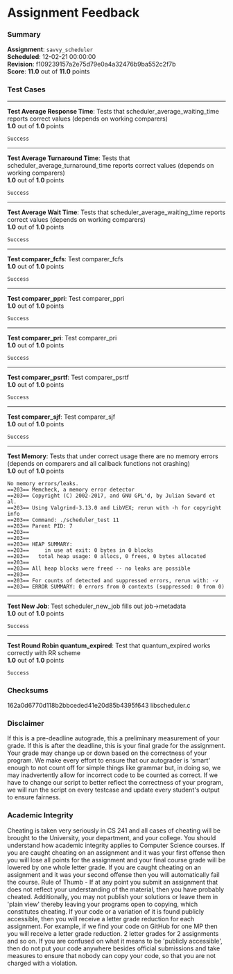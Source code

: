 # Assignment Feedback

### Summary

**Assignment**: `savvy_scheduler`  
**Scheduled**: 12-02-21 00:00:00  
**Revision**: f109239157a2e75d79e0a4a32476b9ba552c2f7b  
**Score**: **11.0** out of **11.0** points

### Test Cases
---

**Test Average Response Time**: Tests that scheduler_average_waiting_time reports correct values (depends on working comparers)  
**1.0** out of **1.0** points
```
Success
```
---

**Test Average Turnaround Time**: Tests that scheduler_average_turnaround_time reports correct values (depends on working comparers)  
**1.0** out of **1.0** points
```
Success
```
---

**Test Average Wait Time**: Tests that scheduler_average_waiting_time reports correct values (depends on working comparers)  
**1.0** out of **1.0** points
```
Success
```
---

**Test comparer_fcfs**: Test comparer_fcfs  
**1.0** out of **1.0** points
```
Success
```
---

**Test comparer_ppri**: Test comparer_ppri  
**1.0** out of **1.0** points
```
Success
```
---

**Test comparer_pri**: Test comparer_pri  
**1.0** out of **1.0** points
```
Success
```
---

**Test comparer_psrtf**: Test comparer_psrtf  
**1.0** out of **1.0** points
```
Success
```
---

**Test comparer_sjf**: Test comparer_sjf  
**1.0** out of **1.0** points
```
Success
```
---

**Test Memory**: Tests that under correct usage there are no memory errors (depends on comparers and all callback functions not crashing)  
**1.0** out of **1.0** points
```
No memory errors/leaks.
==203== Memcheck, a memory error detector
==203== Copyright (C) 2002-2017, and GNU GPL'd, by Julian Seward et al.
==203== Using Valgrind-3.13.0 and LibVEX; rerun with -h for copyright info
==203== Command: ./scheduler_test 11
==203== Parent PID: 7
==203== 
==203== 
==203== HEAP SUMMARY:
==203==     in use at exit: 0 bytes in 0 blocks
==203==   total heap usage: 0 allocs, 0 frees, 0 bytes allocated
==203== 
==203== All heap blocks were freed -- no leaks are possible
==203== 
==203== For counts of detected and suppressed errors, rerun with: -v
==203== ERROR SUMMARY: 0 errors from 0 contexts (suppressed: 0 from 0)
```
---

**Test New Job**: Test scheduler_new_job fills out job->metadata  
**1.0** out of **1.0** points
```
Success
```
---

**Test Round Robin quantum_expired**: Test that quantum_expired works correctly with RR scheme  
**1.0** out of **1.0** points
```
Success
```
### Checksums

162a0d6770d118b2bbceded41e20d85b4395f643 libscheduler.c


### Disclaimer
If this is a pre-deadline autograde, this a preliminary measurement of your grade.
If this is after the deadline, this is your final grade for the assignment.
Your grade may change up or down based on the correctness of your program.
We make every effort to ensure that our autograder is 'smart' enough to not count off
for simple things like grammar but, in doing so, we may inadvertently allow for
incorrect code to be counted as correct.
If we have to change our script to better reflect the correctness of your program,
we will run the script on every testcase and update every student's output to ensure fairness.



### Academic Integrity
Cheating is taken very seriously in CS 241 and all cases of cheating will be brought to the University, your department, and your college.
You should understand how academic integrity applies to Computer Science courses.
If you are caught cheating on an assignment and it was your first offense then you will lose all points for the assignment and your final course
grade will be lowered by one whole letter grade. If you are caught cheating on an assignment and it was your second offense then you will automatically fail the course.
Rule of Thumb - If at any point you submit an assignment that does not reflect your understanding of the material, then you have probably cheated.
Additionally, you may not publish your solutions or leave them in 'plain view' thereby leaving your programs open to copying, which constitutes cheating.
If your code or a variation of it is found publicly accessible, then you will receive a letter grade reduction for each assignment.
For example, if we find your code on GitHub for one MP then you will receive a letter grade reduction. 2 letter grades for 2 assignments and so on.
If you are confused on what it means to be 'publicly accessible', then do not put your code anywhere besides official submissions and take measures
to ensure that nobody can copy your code, so that you are not charged with a violation.


